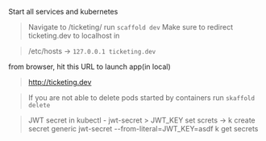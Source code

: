Start all services and kubernetes

> Navigate to /ticketing/
> run `scaffold dev`
> Make sure to redirect ticketing.dev to localhost in

> /etc/hosts ->
> `127.0.0.1 ticketing.dev`

from browser, hit this URL to launch app(in local)

> http://ticketing.dev

> If you are not able to delete pods started by containers
> run `skaffold delete`

> JWT secret in kubectl - jwt-secret > JWT_KEY
> set screts -> k create secret generic jwt-secret --from-literal=JWT_KEY=asdf
> k get secrets
